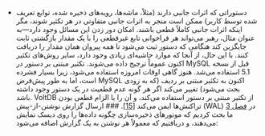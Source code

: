 * دستوراتی که اثرات جانبی دارند (مثلاً، ماشه‌ها، رویه‌های ذخیره شده، توابع تعریف شده توسط کاربر) ممکن است
منجر به اثرات جانبی متفاوتی در هر تکثیر شوند، مگر اینکه اثرات جانبی کاملاً
قطعی باشند. امکان دور زدن این مسائل وجود دارد—به عنوان مثال، رهبر می‌تواند هر
فراخوانی تابع غیرقطعی را با یک مقدار بازگشتی ثابت جایگزین کند هنگامی که دستور ثبت می‌شود تا
همه پیروان همان مقدار را دریافت کنند. با این حال، از آنجا که موارد حاشیه‌ای زیادی وجود دارد، سایر روش‌های تکثیر
اکنون عموماً ترجیح داده می‌شوند. 
تکثیر مبتنی بر دستور در MySQL قبل از نسخه 5.1 استفاده می‌شد. هنوز گاهی اوقات امروزه استفاده می‌شود،
زیرا بسیار فشرده است، اما به طور پیش‌فرض MySQL اکنون به تکثیر مبتنی بر ردیف (که به زودی بحث می‌شود) تغییر می‌کند اگر
هر گونه عدم قطعیت در یک دستور وجود داشته باشد. VoltDB از تکثیر مبتنی بر دستور استفاده می‌کند، و آن را
با الزام قطعی بودن تراکنش‌ها ایمن می‌کند
[[15](ch05.html#Hugg2015wp)]. ### ارسال گزارش نوشتن-از-پیش (WAL) 
در [فصل 3](ch03.html#ch_storage) ما بحث کردیم که موتورهای ذخیره‌سازی چگونه داده‌ها را روی دیسک نمایش می‌دهند، و دریافتیم که معمولاً
هر نوشتن به یک گزارش اضافه می‌شود:
